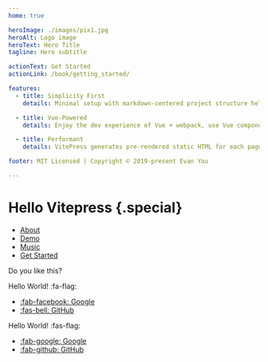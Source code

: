 ```yaml
---
home: true

heroImage: ./images/pix1.jpg
heroAlt: Logo image
heroText: Hero Title
tagline: Hero subtitle

actionText: Get Started
actionLink: /book/getting_started/

features:
  - title: Simplicity First
    details: Minimal setup with markdown-centered project structure helps you focus on writing.

  - title: Vue-Powered
    details: Enjoy the dev experience of Vue + webpack, use Vue components in markdown, and develop custom themes with Vue.

  - title: Performant
    details: VitePress generates pre-rendered static HTML for each page, and runs as an SPA once a page is loaded.

footer: MIT Licensed | Copyright © 2019-present Evan You

---
```


# Hello Vitepress {.special}

* [About](/about)
* [Demo](/demo)
* [Music](/music)
* [Get Started](/book/getting_started)



Do you like this?

Hello World! :fa-flag:

- [:fab-facebook: Google](https://www.google.com/)
- [:fas-bell: GitHub](https://github.com/)

Hello World! :fas-flag:

- [:fab-google: Google](https://www.google.com/)
- [:fab-github: GitHub](https://github.com/)

